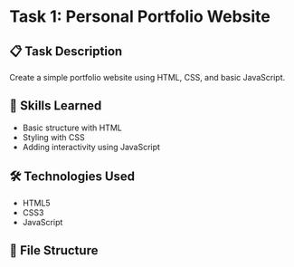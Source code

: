 # Task 1: Personal Portfolio Website

## 📋 Task Description
Create a simple portfolio website using HTML, CSS, and basic JavaScript.

## 🎯 Skills Learned
- Basic structure with HTML
- Styling with CSS  
- Adding interactivity using JavaScript

## 🛠 Technologies Used
- HTML5
- CSS3
- JavaScript

## 📁 File Structure
